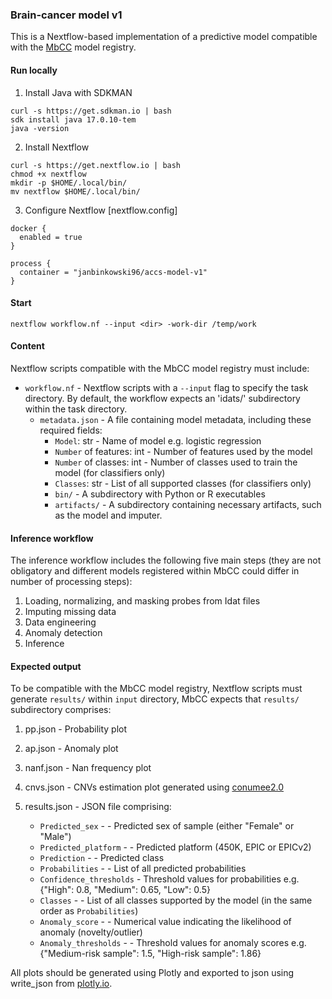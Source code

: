 ### Brain-cancer model v1
This is a Nextflow-based implementation of a predictive model compatible with the [MbCC](https://mbcc.pum.edu.pl/) model registry.

#### Run locally

1. Install Java with SDKMAN
```
curl -s https://get.sdkman.io | bash
sdk install java 17.0.10-tem
java -version
```

2. Install Nextflow

```
curl -s https://get.nextflow.io | bash
chmod +x nextflow
mkdir -p $HOME/.local/bin/
mv nextflow $HOME/.local/bin/
```

3. Configure Nextflow [nextflow.config]

```
docker {
  enabled = true
}

process {
  container = "janbinkowski96/accs-model-v1"
}
```

#### Start
```
nextflow workflow.nf --input <dir> -work-dir /temp/work
```

#### Content
Nextflow scripts compatible with the MbCC model registry must include:

- `workflow.nf` - Nextflow scripts with a `--input` flag to specify the task directory. 
By default, the workflow expects an 'idats/' subdirectory within the task directory.
  - `metadata.json` - A file containing model metadata, including these required fields: 
    - `Model`: str - Name of model e.g. logistic regression
    - `Number` of features: int - Number of features used by the model
    - `Number` of classes: int - Number of classes used to train the model (for classifiers only)
    - `Classes`: str - List of all supported classes (for classifiers only)
    - `bin/` - A subdirectory with Python or R executables
    - `artifacts/` - A subdirectory containing necessary artifacts, such as the model and imputer.


#### Inference workflow
The inference workflow includes the following five main steps (they are not obligatory and different models
registered within MbCC could differ in number of processing steps):
1. Loading, normalizing, and masking probes from Idat files
2. Imputing missing data
3. Data engineering 
4. Anomaly detection 
5. Inference


#### Expected output
To be compatible with the MbCC model registry, Nextflow scripts must generate `results/` within `input` directory, MbCC expects
that `results/` subdirectory comprises:
1. pp.json - Probability plot
2. ap.json - Anomaly plot
3. nanf.json - Nan frequency plot 
4. cnvs.json - CNVs estimation plot generated using [conumee2.0](https://github.com/hovestadtlab/conumee2)
5. results.json - JSON file comprising:

   - `Predicted_sex` - <str> - Predicted sex of sample (either "Female" or "Male")
   - `Predicted_platform` - <str> - Predicted platform (450K, EPIC or EPICv2)
   - `Prediction` - <str> - Predicted class
   - `Probabilities` - <list> - List of all predicted probabilities 
   - `Confidence_thresholds` - <dict> Threshold values for probabilities e.g. {"High": 0.8, "Medium": 0.65, "Low": 0.5}
   - `Classes` - <list> - List of all classes supported by the model (in the same order as `Probabilities`)
   - `Anomaly_score` - <float> - Numerical value indicating the likelihood of anomaly (novelty/outlier) 
   - `Anomaly_thresholds` - <dict> - Threshold values for anomaly scores e.g. {"Medium-risk sample": 1.5, "High-risk sample": 1.86}

All plots should be generated using Plotly and exported to json using write_json from [plotly.io](https://plotly.com/python-api-reference/generated/plotly.io.html).
